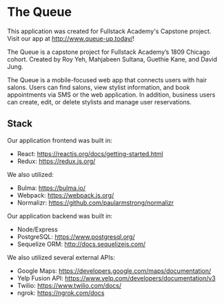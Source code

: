 # The Queue
This application was created for Fullstack Academy's Capstone project. 
Visit our app at http://www.queue-up.today/!

The Queue is a capstone project for Fullstack Academy’s 1809 Chicago cohort. Created by Roy Yeh, Mahjabeen Sultana, Guethie Kane, and David Jung.

The Queue is a mobile-focused web app that connects users with hair salons. Users can find salons, view stylist information, and book appointments via SMS or the web application. In addition, business users can create, edit, or delete stylists and manage user reservations. 

## Stack

Our application frontend was built in:
- React: https://reactjs.org/docs/getting-started.html
- Redux: https://redux.js.org/

We also utilized:
- Bulma: https://bulma.io/
- Webpack: https://webpack.js.org/
- Normalizr: https://github.com/paularmstrong/normalizr 

Our application backend was built in:
- Node/Express
- PostgreSQL: https://www.postgresql.org/
- Sequelize ORM: http://docs.sequelizejs.com/ 

We also utilized several external APIs:
- Google Maps: https://developers.google.com/maps/documentation/
- Yelp Fusion API: https://www.yelp.com/developers/documentation/v3
- Twilio: https://www.twilio.com/docs/
- ngrok: https://ngrok.com/docs
